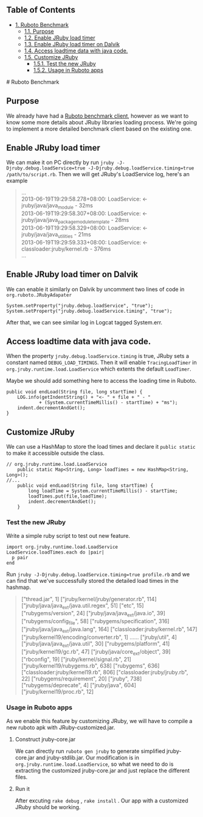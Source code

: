<div id="table-of-contents">
<h2>Table of Contents</h2>
<div id="text-table-of-contents">
<ul>
<li><a href="#sec-1">1. Ruboto Benchmark</a>
<ul>
<li><a href="#sec-1-1">1.1. Purpose</a></li>
<li><a href="#sec-1-2">1.2. Enable JRuby load timer</a></li>
<li><a href="#sec-1-3">1.3. Enable JRuby load timer on Dalvik</a></li>
<li><a href="#sec-1-4">1.4. Access loadtime data with java code.</a></li>
<li><a href="#sec-1-5">1.5. Customize JRuby</a>
<ul>
<li><a href="#sec-1-5-1">1.5.1. Test the new JRuby</a></li>
<li><a href="#sec-1-5-2">1.5.2. Usage in Ruboto apps</a></li>
</ul>
</li>
</ul>
</li>
</ul>
</div>
</div>
# Ruboto Benchmark

## Purpose

We already have had a [Ruboto benchmark client](https://github.com/ruboto/ruboto_benchmark_client), however as we want to know some more details about JRuby libraries loading process. We're going to implement a more detailed benchmark client based on the existing one.

## Enable JRuby load timer

We can make it on PC directly by run `jruby -J-Djruby.debug.loadService=true -J-Djruby.debug.loadService.timing=true /path/to/script.rb`. Then we will get JRuby's LoadService log, here's an example

> &#x2026;   
> 2013-06-19T19:29:58.278+08:00: LoadService:         <- jruby/java/java<sub>module</sub> - 32ms   
> 2013-06-19T19:29:58.307+08:00: LoadService:         <- jruby/java/java<sub>package</sub><sub>module</sub><sub>template</sub> - 28ms   
> 2013-06-19T19:29:58.329+08:00: LoadService:         <- jruby/java/java<sub>utilities</sub> - 21ms   
> 2013-06-19T19:29:59.333+08:00: LoadService:   <- classloader:jruby/kernel.rb - 376ms   
> &#x2026;   

## Enable JRuby load timer on Dalvik

We can enable it similarly on Dalvik by uncomment two lines of code in `org.ruboto.JRubyAdapater`

    System.setProperty("jruby.debug.loadService", "true");
    System.setProperty("jruby.debug.loadService.timing", "true");

After that, we can see similar log in Logcat tagged System.err.

## Access loadtime data with java code.

When the property `jruby.debug.loadService.timing` is true, JRuby sets a constant named `DEBUG_LOAD_TIMINGS`. Then it will enable `TracingLoadTimer` in `org.jruby.runtime.load.LoadService` which extents the default `LoadTimer`.

Maybe we should add something here to access the loading time in Ruboto.

    public void endLoad(String file, long startTime) {
        LOG.info(getIndentString() + "<- " + file + " - "
                + (System.currentTimeMillis() - startTime) + "ms");
        indent.decrementAndGet();
    }

## Customize JRuby

We can use a HashMap to store the load times and declare it `public static` to make it accessible outside the class.

    // org.jruby.runtime.load.LoadService
        public static Map<String, Long> loadTimes = new HashMap<String, Long>();
    //...
        public void endLoad(String file, long startTime) {
            long loadTime = System.currentTimeMillis() - startTime;
            loadTimes.put(file,loadTime);
            indent.decrementAndGet();
        }

### Test the new JRuby

Write a simple ruby script to test out new feature.

    import org.jruby.runtime.load.LoadService
    LoadService.loadTimes.each do |pair|
      p pair
    end

Run `jruby -J-Djruby.debug.loadService.timing=true profile.rb` and we can find that we've successfully stored the detailed load times in the hashmap.

> ["thread.jar", 1]
> ["jruby/kernel/jruby/generator.rb", 114]
> ["jruby/java/java<sub>ext</sub>/java.util.regex", 51]
> ["etc", 15]
> ["rubygems/version", 24]
> ["jruby/java/java<sub>ext</sub>/java.io", 39]
> ["rubygems/config<sub>file</sub>", 58]
> ["rubygems/specification", 316]
> ["jruby/java/java<sub>ext</sub>/java.lang", 164]
> ["classloader:jruby/kernel.rb", 147]
> ["jruby/kernel19/encoding/converter.rb", 1]
> &#x2026;&#x2026;
> ["jruby/util", 4]
> ["jruby/java/java<sub>ext</sub>/java.util", 30]
> ["rubygems/platform", 41]
> ["jruby/kernel19/gc.rb", 47]
> ["jruby/java/core<sub>ext</sub>/object", 39]
> ["rbconfig", 19]
> ["jruby/kernel/signal.rb", 21]
> ["jruby/kernel19/rubygems.rb", 638]
> ["rubygems", 636]
> ["classloader:jruby/kernel19.rb", 806]
> ["classloader:jruby/jruby.rb", 22]
> ["rubygems/requirement", 20]
> ["jruby", 738]
> ["rubygems/deprecate", 4]
> ["jruby/java", 604]
> ["jruby/kernel19/proc.rb", 12]

### Usage in Ruboto apps

As we enable this feature by customizing JRuby, we will have to compile a new ruboto apk with JRuby-customized.jar.   

1.  Construct jruby-core.jar

    We can directly run `ruboto gen jruby` to generate simplified jruby-core.jar and jruby-stdlib.jar. Our modification is in `org.jruby.runtime.load.LoadService`, so what we need to do is extracting the customized jruby-core.jar and just replace the different files.

2.  Run it

    After excuting `rake debug` , `rake install` . Our app with a customized JRuby should be working.
